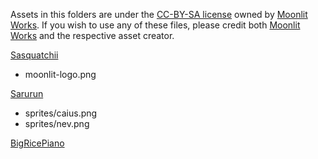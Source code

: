 Assets in this folders are under the [CC-BY-SA license][1] owned by
[Moonlit Works][2]. If you wish to use any of these files, please
credit both [Moonlit Works][2] and the respective asset creator.

[Sasquatchii][3]
- moonlit-logo.png

[Sarurun][4]
- sprites/caius.png
- sprites/nev.png

[BigRicePiano][5]




[1]: https://creativecommons.org/licenses/by-sa/4.0/
[2]: https://moonlit.works
[3]: https://twitter.com/Sasquatchiix
[4]: https://sarurun.com
[5]: https://www.youtube.com/@BigRicePiano
